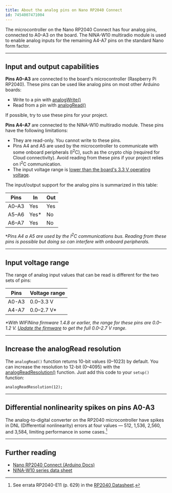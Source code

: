 ```yaml
---
title: About the analog pins on Nano RP2040 Connect
id: 7454007471004
---
```


The microcontroller on the Nano RP2040 Connect has four analog pins, connected to A0–A3 on the board. The NINA-W10 multiradio module is used to enable analog inputs for the remaining A4-A7 pins on the standard Nano form factor.

---

## Input and output capabilities

**Pins A0–A3** are connected to the board's microcontroller (Raspberry Pi RP2040). These pins can be used like analog pins on most other Arduino boards:

* Write to a pin with [analogWrite()](https://www.arduino.cc/reference/en/language/functions/analog-io/analogwrite/)
* Read from a pin with [analogRead()](https://www.arduino.cc/reference/en/language/functions/analog-io/analogread/)

If possible, try to use these pins for your project.

**Pins A4–A7** are connected to the NINA-W10 multiradio module. These pins have the following limitations:

* They are read-only. You cannot write to these pins.
* Pins A4 and A5 are used by the microcontroller to communicate with some onboard peripherals (I<sup>2</sup>C), such as the crypto chip (required for Cloud connectivity). Avoid reading from these pins if your project relies on I<sup>2</sup>C communication.
* The input voltage range is [lower than the board's 3.3 V operating voltage](#voltage-range).

The input/output support for the analog pins is summarized in this table:

| Pins  | In   | Out |
|-------|------|-----|
| A0–A3 | Yes  | Yes |
| A5–A6 | Yes* | No  |
| A6–A7 | Yes  | No  |

*_Pins A4 a A5 are used by the I<sup>2</sup>C communications bus. Reading from these pins is possible but doing so can interfere with onboard peripherals._

---

<a id="voltage-range"></a>

## Input voltage range

The range of analog input values that can be read is different for the two sets of pins:

| Pins  | Voltage range |
|-------|---------------|
| A0-A3 | 0.0–3.3 V     |
| A4-A7 | 0.0–2.7 V*    |

_*With WIFINina firmware 1.4.8 or earlier, the range for these pins are 0.0–1.2 V. [Update the firmware](https://support.arduino.cc/hc/en-us/articles/360013896579-Check-and-update-the-firmware-for-WiFiNINA-and-WiFi101) to get the full 0.0–2.7 V range._

---

## Increase the analogRead resolution

The `analogRead()` function returns 10-bit values (0–1023) by default. You can increase the resolution to 12-bit (0–4095) with the [analogReadResolution()](https://www.arduino.cc/reference/en/language/functions/zero-due-mkr-family/analogreadresolution/) function. Just add this code to your `setup()` function:

```arduino
analogReadResolution(12);
```

---

## Differential nonlinearity spikes on pins A0-A3

The analog-to-digital converter on the RP2040 microcontroller have spikes in DNL (Differential nonlinearity) errors at four values — 512, 1,536, 2,560, and 3,584, limiting performance in some cases.[^1]

[^1]: See errata RP2040-E11 (p. 629) in the [RP2040 Datasheet](https://datasheets.raspberrypi.com/rp2040/rp2040-datasheet.pdf).

---

## Further reading

* [Nano RP2040 Connect (Arduino Docs)](https://docs.arduino.cc/hardware/nano-rp2040-connect)
* [NINA-W10 series data sheet](https://content.u-blox.com/sites/default/files/NINA-W10_DataSheet_UBX-17065507.pdf)
